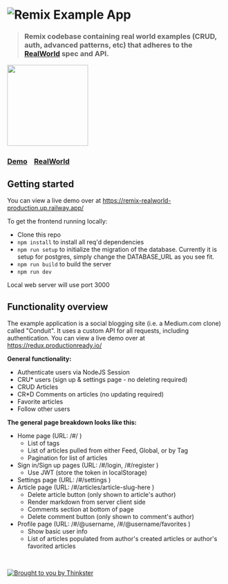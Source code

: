 # ![Remix Example App]()

> ### Remix codebase containing real world examples (CRUD, auth, advanced patterns, etc) that adheres to the [RealWorld](https://github.com/gothinkster/realworld-example-apps) spec and API.

<a href="https://remix-realworld-production.up.railway.app/" target="_blank"><img width="187" src="https://github.com/gothinkster/realworld/blob/master/media/edit_on_blitz.png?raw=true" /></a>&nbsp;&nbsp;

### [Demo](https://remix-realworld-production.up.railway.app/)&nbsp;&nbsp;&nbsp;&nbsp;[RealWorld](https://github.com/gothinkster/realworld)

## Getting started

You can view a live demo over at https://remix-realworld-production.up.railway.app/

To get the frontend running locally:

- Clone this repo
- `npm install` to install all req'd dependencies
- `npm run setup` to initialize the migration of the database. Currently it is setup for postgres, simply change the DATABASE_URL as you see fit.
- `npm run build` to build the server
- `npm run dev`

Local web server will use port 3000

## Functionality overview

The example application is a social blogging site (i.e. a Medium.com clone) called "Conduit". It uses a custom API for all requests, including authentication. You can view a live demo over at https://redux.productionready.io/

**General functionality:**

- Authenticate users via NodeJS Session
- CRU\* users (sign up & settings page - no deleting required)
- CRUD Articles
- CR\*D Comments on articles (no updating required)
- Favorite articles
- Follow other users

**The general page breakdown looks like this:**

- Home page (URL: /#/ )
  - List of tags
  - List of articles pulled from either Feed, Global, or by Tag
  - Pagination for list of articles
- Sign in/Sign up pages (URL: /#/login, /#/register )
  - Use JWT (store the token in localStorage)
- Settings page (URL: /#/settings )
- Article page (URL: /#/articles/article-slug-here )
  - Delete article button (only shown to article's author)
  - Render markdown from server client side
  - Comments section at bottom of page
  - Delete comment button (only shown to comment's author)
- Profile page (URL: /#/@username, /#/@username/favorites )
  - Show basic user info
  - List of articles populated from author's created articles or author's favorited articles

<br />

[![Brought to you by Thinkster](https://raw.githubusercontent.com/gothinkster/realworld/master/media/end.png)](https://thinkster.io)
